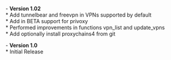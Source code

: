 \- **Version 1.02**  
\* Add tunnelbear and freevpn in VPNs supported by default  
\* Add in BETA support for privoxy  
\* Performed improvements in functions vpn_list and update_vpns  
\* Add optionally install proxychains4 from git


\- **Version 1.0**  
\* Initial Release

